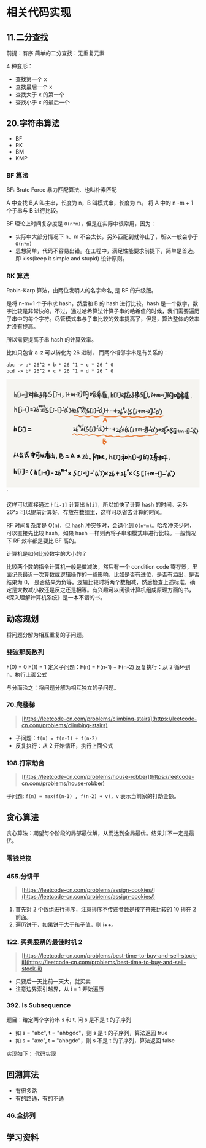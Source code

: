 # 相关代码实现

## 11.二分查找

前提：有序
简单的二分查找：无重复元素

4 种变形：

- 查找第一个 x
- 查找最后一个 x
- 查找大于 x 的第一个
- 查找小于 x 的最后一个

## 20.字符串算法

- BF
- RK
- BM
- KMP

### BF 算法

BF: Brute Force 暴力匹配算法、也叫朴素匹配

A 中查找 B,A 叫主串，长度为 n，B 叫模式串，长度为 m。 将 A 中的 n -m + 1 个子串与 B 进行比较。

BF 理论上时间复杂度是 `O(n*m)`，但是在实际中很常用，因为：

- 实际中大部分情况下 n、m 不会太长，另外匹配到就停止了，所以一般会小于 `O(n*m)`
- 思想简单，代码不容易出错。在工程中，满足性能要求前提下，简单是首选。即 kiss(keep it simple and stupid) 设计原则。

### RK 算法

Rabin-Karp 算法，由两位发明人的名字命名, 是 BF 的升级版。

是将 n-m+1 个子串求 hash，然后和 B 的 hash 进行比较。hash 是一个数字，数字比较是非常快的。不过，通过哈希算法计算子串的哈希值的时候，我们需要遍历子串中的每个字符。尽管模式串与子串比较的效率提高了，但是，算法整体的效率并没有提高。

所以需要提高子串 hash 的计算效率。

比如只包含 a-z 可以转化为 26 进制， 而两个相邻字串是有关系的：

```
abc -> a* 26^2 + b * 26 ^1 + c * 26 ^ 0
bcd -> b* 26^2 + c * 26 ^1 + d * 26 ^ 0
```

![](imgs/2020-10-19-11-22-17.png)`

这样可以直接通过 `h[i-1]` 计算出 `h[i]`，所以加快了计算 hash 的时间。另外 26^x 可以提前计算好，存放在数组里，这样可以省去计算的时间。

RF 时间复杂度是 O(n)，但 hash 冲突多时，会退化到 `O(n*m)`。哈希冲突少时，可以直接先比较 hash，如果 hash 一样则再将子串和模式串进行比较。一般情况下 RF 效率都是要比 BF 高的。

计算机是如何比较数字的大小的？

比较两个数的指令计算机一般是做减法，然后有一个 condition code 寄存器，里面记录最近一次算数或逻辑操作的一些影响，比如是否有进位，是否有溢出，是否结果为 0， 是否结果为负等。逻辑比较时将两个数相减，然后检查上述标准，确定是大数减小数还是反之还是相等。有兴趣可以阅读计算机组成原理方面的书，《深入理解计算机系统》是一本不错的书。

## 动态规划

将问题分解为相互重复的子问题。

### 斐波那契数列

F(0) = 0
F(1) = 1
定义子问题：F(n) = F(n-1) + F(n-2)
反复执行：从 2 循环到 n，执行上面公式

与分而治之：将问题分解为相互独立的子问题。

### 70.爬楼梯

> [https://leetcode-cn.com/problems/climbing-stairs](https://leetcode-cn.com/problems/climbing-stairs)

- 子问题：`f(n) = f(n-1) + f(n-2)`
- 反复执行：从 2 开始循环，执行上面公式

### 198.打家劫舍

> [https://leetcode-cn.com/problems/house-robber](https://leetcode-cn.com/problems/house-robber)

子问题: `f(n) = max(f(n-1) , f(n-2) + v)`，`v` 表示当前家的打劫金额。

## 贪心算法

贪心算法：期望每个阶段的局部最优解，从而达到全局最优。结果并不一定是最优。

### 零钱兑换

### 455.分饼干

> [https://leetcode-cn.com/problems/assign-cookies/](https://leetcode-cn.com/problems/assign-cookies/)

1. 首先对 2 个数组进行排序，注意排序不传递参数是按字符来比较的 10 排在 2 前面。
2. 遍历饼干，如果饼干大于孩子值，则 i++。

### 122. 买卖股票的最佳时机 2

> [https://leetcode-cn.com/problems/best-time-to-buy-and-sell-stock-ii](https://leetcode-cn.com/problems/best-time-to-buy-and-sell-stock-ii)

- 只要后一天比前一天大，就买卖
- 注意边界索引越界，从 i = 1 开始遍历

### 392. Is Subsequence

题目：给定两个字符串 s 和 t, 问 s 是不是 t 的子序列

- 如 s = "abc", t = "ahbgdc"，则 s 是 t 的子序列，算法返回 true
- 如 s = "axc", t = "ahbgdc"，则 s 不是 t 的子序列，算法返回 false

实现如下： [代码实现](../leetcode/L392.h)

## 回溯算法

- 有很多路
- 有的路通，有的不通

### 46.全排列


## 学习资料
